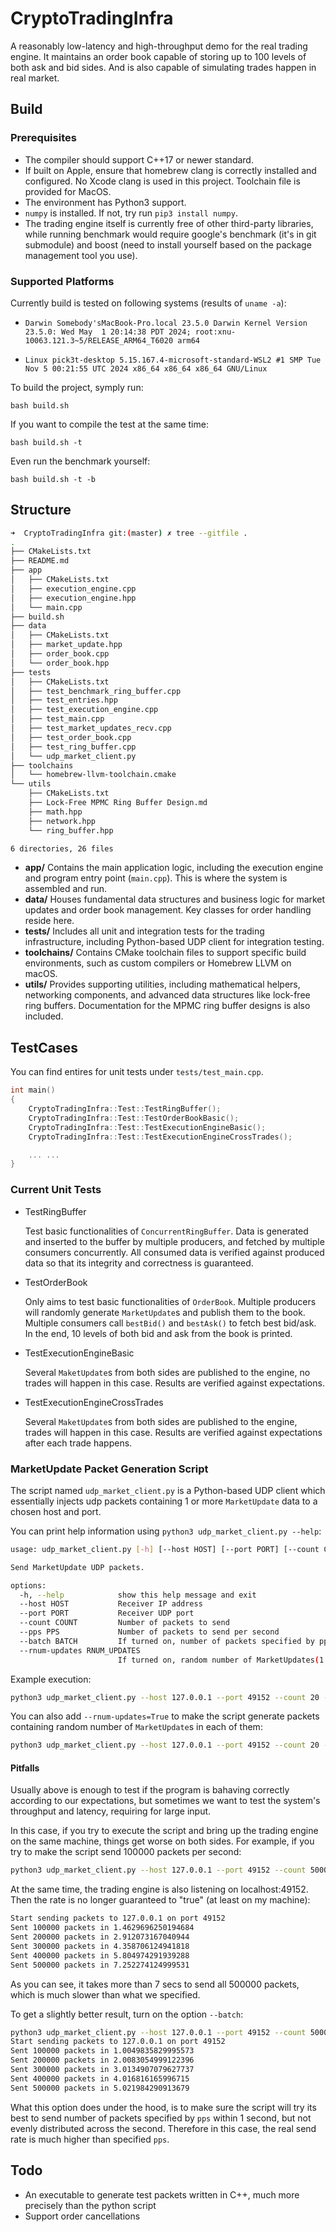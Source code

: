 # CryptoTradingInfra

A reasonably low-latency and high-throughput demo for the real trading engine. It maintains an order book capable of storing up to 100 levels of both ask and bid sides. And is also capable of simulating trades happen in real market.

## Build

### Prerequisites

- The compiler should support C++17 or newer standard.
- If built on Apple, ensure that homebrew clang is correctly installed and configured. No Xcode clang is used in this project. Toolchain file is provided for MacOS.
- The environment has Python3 support.
-  `numpy` is installed. If not, try run `pip3 install numpy`.
- The trading engine itself is currently free of other third-party libraries, while running benchmark would require google's benchmark (it's in git submodule) and boost (need to install yourself based on the package management tool you use).

### Supported Platforms

Currently build is tested on following systems (results of `uname -a`):

- `Darwin Somebody'sMacBook-Pro.local 23.5.0 Darwin Kernel Version 23.5.0: Wed May  1 20:14:38 PDT 2024; root:xnu-10063.121.3~5/RELEASE_ARM64_T6020 arm64`

- `Linux pick3t-desktop 5.15.167.4-microsoft-standard-WSL2 #1 SMP Tue Nov 5 00:21:55 UTC 2024 x86_64 x86_64 x86_64 GNU/Linux`



To build the project, symply run:

`bash build.sh`

If you want to compile the test at the same time:

`bash build.sh -t`

Even run the benchmark yourself:

`bash build.sh -t -b`

## Structure

```bash
➜  CryptoTradingInfra git:(master) ✗ tree --gitfile .
.
├── CMakeLists.txt
├── README.md
├── app
│   ├── CMakeLists.txt
│   ├── execution_engine.cpp
│   ├── execution_engine.hpp
│   └── main.cpp
├── build.sh
├── data
│   ├── CMakeLists.txt
│   ├── market_update.hpp
│   ├── order_book.cpp
│   └── order_book.hpp
├── tests
│   ├── CMakeLists.txt
│   ├── test_benchmark_ring_buffer.cpp
│   ├── test_entries.hpp
│   ├── test_execution_engine.cpp
│   ├── test_main.cpp
│   ├── test_market_updates_recv.cpp
│   ├── test_order_book.cpp
│   ├── test_ring_buffer.cpp
│   └── udp_market_client.py
├── toolchains
│   └── homebrew-llvm-toolchain.cmake
└── utils
    ├── CMakeLists.txt
    ├── Lock-Free MPMC Ring Buffer Design.md
    ├── math.hpp
    ├── network.hpp
    └── ring_buffer.hpp

6 directories, 26 files
```

- **app/**
    Contains the main application logic, including the execution engine and program entry point (`main.cpp`). This is where the system is assembled and run.
- **data/**
    Houses fundamental data structures and business logic for market updates and order book management. Key classes for order handling reside here.
- **tests/**
    Includes all unit and integration tests for the trading infrastructure, including Python-based UDP client for integration testing.
- **toolchains/**
    Contains CMake toolchain files to support specific build environments, such as custom compilers or Homebrew LLVM on macOS.
- **utils/**
    Provides supporting utilities, including mathematical helpers, networking components, and advanced data structures like lock-free ring buffers. Documentation for the MPMC ring buffer designs is also included.

## TestCases

You can find entires for unit tests under `tests/test_main.cpp`.

```cpp
int main()
{
    CryptoTradingInfra::Test::TestRingBuffer();
    CryptoTradingInfra::Test::TestOrderBookBasic();
    CryptoTradingInfra::Test::TestExecutionEngineBasic();
    CryptoTradingInfra::Test::TestExecutionEngineCrossTrades();

    ... ...
}
```

### Current Unit Tests

- TestRingBuffer

    Test basic functionalities of `ConcurrentRingBuffer`. Data is generated and inserted to the buffer by multiple producers, and fetched by multiple consumers concurrently. All consumed data is verified against produced data so that its integrity and correctness is guaranteed.

- TestOrderBook

    Only aims to test basic functionalities of `OrderBook`. Multiple producers will randomly generate `MarketUpdate`s and publish them to the book. Multiple consumers call `bestBid()` and `bestAsk()` to fetch best bid/ask. In the end, 10 levels of both bid and ask from the book is printed.

- TestExecutionEngineBasic

    Several `MaketUpdate`s from both sides are published to the engine, no trades will happen in this case. Results are verified against expectations.

- TestExecutionEngineCrossTrades

    Several `MaketUpdate`s from both sides are published to the engine, trades will happen in this case. Results are verified against expectations after each trade happens.


### MarketUpdate Packet Generation Script

The script named `udp_market_client.py` is a Python-based UDP client which essentially injects udp packets containing 1 or more `MarketUpdate` data to a chosen host and port.

You can print help information using `python3 udp_market_client.py --help`:

```bash
usage: udp_market_client.py [-h] [--host HOST] [--port PORT] [--count COUNT] [--pps PPS] [--batch BATCH] [--rnum-updates RNUM_UPDATES]

Send MarketUpdate UDP packets.

options:
  -h, --help            show this help message and exit
  --host HOST           Receiver IP address
  --port PORT           Receiver UDP port
  --count COUNT         Number of packets to send
  --pps PPS             Number of packets to send per second
  --batch BATCH         If turned on, number of packets specified by pps will be sent immediately instead of being sent 1 by 1 based on calculatedsending rate(1.0s / pps)
  --rnum-updates RNUM_UPDATES
                        If turned on, random number of MarketUpdates(1 - 20) will be packed into a single packet
```

Example execution:

```bash
python3 udp_market_client.py --host 127.0.0.1 --port 49152 --count 20 --pps 20
```

You can also add `--rnum-updates=True` to make the script generate packets containing random number of `MarketUpdate`s in each of them:

```bash
python3 udp_market_client.py --host 127.0.0.1 --port 49152 --count 20 --pps 20 --rnum-updates=True
```



#### Pitfalls

Usually above is enough to test if the program is bahaving correctly according to our expectations, but sometimes we want to test the system's throughput and latency, requiring for large input.

In this case, if you try to execute the script and bring up the trading engine on the same machine, things get worse on both sides. For example, if you try to make the script send 100000 packets per second:

```bash
python3 udp_market_client.py --host 127.0.0.1 --port 49152 --count 500000 --pps 100000
```

At the same time, the trading engine is also listening on localhost:49152. Then the rate is no longer guaranteed to "true" (at least on my machine):

 ```bash
 Start sending packets to 127.0.0.1 on port 49152
 Sent 100000 packets in 1.4629696250194684
 Sent 200000 packets in 2.912073167040944
 Sent 300000 packets in 4.358706124941818
 Sent 400000 packets in 5.804974291939288
 Sent 500000 packets in 7.252274124999531
 ```

As you can see, it takes more than 7 secs to send all 500000 packets, which is much slower than what we specified.

To get a slightly better result, turn on the option `--batch`:

```bash
python3 udp_market_client.py --host 127.0.0.1 --port 49152 --count 500000 --pps 100000 --batch=True
Start sending packets to 127.0.0.1 on port 49152
Sent 100000 packets in 1.0049835829995573
Sent 200000 packets in 2.0083054999122396
Sent 300000 packets in 3.0134907079627737
Sent 400000 packets in 4.016816165996715
Sent 500000 packets in 5.021984290913679
```

What this option does under the hood, is to make sure the script will try its best to send number of packets specified by `pps` within 1 second, but not evenly distributed across the second. Therefore in this case, the real send rate is much higher than specified `pps`.

## Todo

- An executable to generate test packets written in C++, much more precisely than the python script
- Support order cancellations

